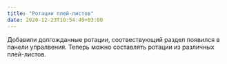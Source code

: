 ```yaml
---
title: "Ротации плей-листов"
date: 2020-12-23T10:54:49+03:00
---
```


Добавили долгожданные ротации, соотвествующий раздел появился в панели упралвения. Теперь можно составлять ротации из различных плей-листов.
